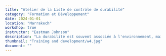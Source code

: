 ```yaml
---
title: "Atelier de la Liste de contrôle de durabilité"
category: "Formation et Développement"
date: 2024-01-01
location: "Marrakech"
workshop: true
instructor: "Eastman Johnson"
description: "La durabilité est souvent associée à l'environnement, mais cet atelier facilite une discussion sur la durabilité au-delà de la durabilité environnementale. Il propose une liste de contrôle que les organisations peuvent utiliser pour s'assurer que les impacts de leurs projets perdurent bien après leur intervention directe. Les participants peuvent évaluer leurs propres projets et trouver des moyens de les améliorer afin de créer un impact plus durable."
thumbnail: "Training and development/w4.jpg"
document: ""
---
```

